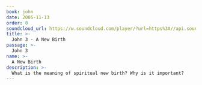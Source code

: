 ```yaml
---
book: john
date: 2005-11-13
order: 0
soundcloud_url: https://w.soundcloud.com/player/?url=https%3A//api.soundcloud.com/tracks/
title: >-
  John 3 - A New Birth
passage: >-
  John 3
name: >-
  A New Birth
description: >-
  What is the meaning of spiritual new birth? Why is it important?
---
```


